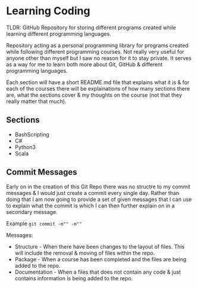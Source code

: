 # Learning Coding

TLDR: GitHub Repository for storing different programs created while learning different programming languages.

Repository acting as a personal programming library for programs created while following different programming courses. Not really very useful for anyone other than myself but I saw no reason for it to stay private. It serves as a way for me to learn both more about Git, GitHub & different programming languages.

Each section will have a short README.md file that explains what it is & for each of the courses there will be explainations of how many sections there are, what the sections cover & my thoughts on the course (not that they really matter that much).

## Sections
* BashScripting
* C#
* Python3
* Scala

## Commit Messages
Early on in the creation of this Git Repo there was no structre to my commit messages & I would just create a commit every single day. Rather than doing that I am now going to provide a set of given messages that I can use to explain what the commit is which I can then further explain on in a secondary message.

Example `git commit -m"" -m""`

Messages:
* Structure - When there have been changes to the layout of files. This will include the removal & moving of files within the repo.
* Package - When a course has been completed and the files are being added to the repo.
* Documentation - When a files that does not contain any code & just contains information is being added to the repo.
